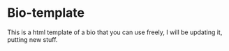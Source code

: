 # Bio-template
This is a html template of a bio that you can use freely, I will be updating it, putting new stuff.
